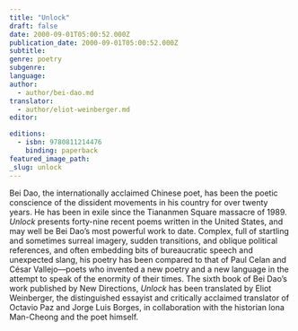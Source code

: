 ```yaml
---
title: "Unlock"
draft: false
date: 2000-09-01T05:00:52.000Z
publication_date: 2000-09-01T05:00:52.000Z
subtitle:
genre: poetry
subgenre:
language:
author:
  - author/bei-dao.md
translator:
  - author/eliot-weinberger.md
editor:

editions:
  - isbn: 9780811214476
    binding: paperback
featured_image_path:
_slug: unlock
---
```


Bei Dao, the internationally acclaimed Chinese poet, has been the poetic conscience of the dissident movements in his country for over twenty years. He has been in exile since the Tiananmen Square massacre of 1989. _Unlock_ presents forty-nine recent poems written in the United States, and may well be Bei Dao’s most powerful work to date. Complex, full of startling and sometimes surreal imagery, sudden transitions, and oblique political references, and often embedding bits of bureaucratic speech and unexpected slang, his poetry has been compared to that of Paul Celan and César Vallejo––poets who invented a new poetry and a new language in the attempt to speak of the enormity of their times. The sixth book of Bei Dao’s work published by New Directions, _Unlock_ has been translated by Eliot Weinberger, the distinguished essayist and critically acclaimed translator of Octavio Paz and Jorge Luis Borges, in collaboration with the historian lona Man-Cheong and the poet himself.

